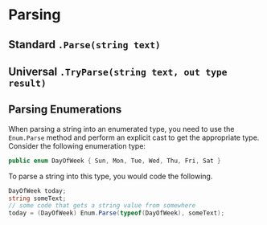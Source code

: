 # Parsing

## Standard `.Parse(string text)`

## Universal `.TryParse(string text, out type result)`

## Parsing Enumerations

When parsing a string into an enumerated type, you need to use the `Enum.Parse` method and perform an explicit cast to get the appropriate type. Consider the following enumeration type:

```cs
public enum DayOfWeek { Sun, Mon, Tue, Wed, Thu, Fri, Sat }
```

To parse a string into this type, you would code the following.

```cs
DayOfWeek today;
string someText;
// some code that gets a string value from somewhere
today = (DayOfWeek) Enum.Parse(typeof(DayOfWeek), someText);
```
